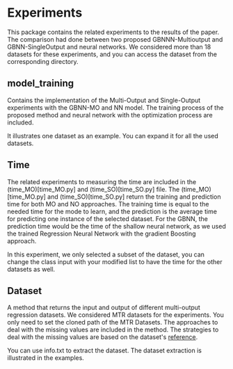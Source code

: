 # Experiments

This package contains the related experiments to the results of the paper. The comparison had done between two proposed GBNNN-Multioutput and GBNN-SingleOutput and neural networks.
We considered more than 18 datasets for these experiments, and you can access the dataset from the corresponding directory.

## model_training

Contains the implementation of the Multi-Output and Single-Output experiments with the GBNN-MO and NN model.
The training process of the proposed method and neural network with the optimization process are included.

It illustrates one dataset as an example. You can expand it for all the used datasets. 

## Time

The related experiments to measuring the time are included in the (time_MO)[time_MO.py] and (time_SO)[time_SO.py] file. The (time_MO)[time_MO.py] and (time_SO)[time_SO.py] return the training and prediction time for both MO and NO approaches. The training time is equal to the needed time for the mode to learn, and the prediction is the average time for predicting one instance of the selected dataset. For the GBNN, the prediction time would be the time of the shallow neural network, as we used the trained Regression Neural Network with the gradient Boosting approach.

In this experiment, we only selected a subset of the dataset, you can change the class input with your modified list to have the time for the other datasets as well.

## Dataset


A method that returns the input and output of different multi-output regression datasets. We considered MTR datasets for the experiments. You only need to set the cloned path of the MTR Datasets. The approaches to deal with the missing values are included in the method. The strategies to deal with the missing values are based on the dataset's [reference](https://doi.org/10.1007/s10994-016-5546-z).

You can use info.txt to extract the dataset. The dataset extraction is illustrated in the examples.
